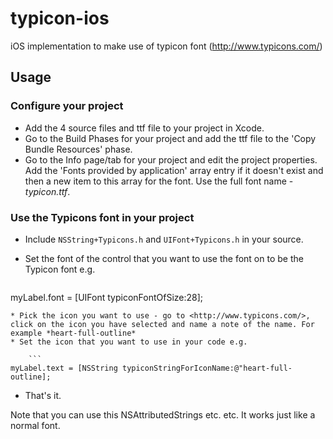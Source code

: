 # typicon-ios
iOS implementation to make use of typicon font (<http://www.typicons.com/>)

## Usage

### Configure your project
* Add the 4 source files and ttf file to your project in Xcode.
* Go to the Build Phases for your project and add the ttf file to the 'Copy Bundle Resources' phase.
* Go to the Info page/tab for your project and edit the project properties. Add the 'Fonts provided by application' array entry if it doesn't exist and then a new item to this array for the font. Use the full font name - *typicon.ttf*.

### Use the Typicons font in your project
* Include `NSString+Typicons.h` and `UIFont+Typicons.h` in your source.
* Set the font of the control that you want to use the font on to be the Typicon font e.g.
 
	```
myLabel.font = [UIFont typiconFontOfSize:28];
```
* Pick the icon you want to use - go to <http://www.typicons.com/>, click on the icon you have selected and name a note of the name. For example *heart-full-outline*
* Set the icon that you want to use in your code e.g.

	```
myLabel.text = [NSString typiconStringForIconName:@"heart-full-outline];
```
* That's it.

Note that you can use this NSAttributedStrings etc. etc. It works just like a normal font.
